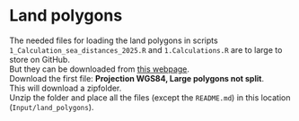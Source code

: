 # Land polygons
The needed files for loading the land polygons in scripts `1_Calculation_sea_distances_2025.R` and `1.Calculations.R` are to large to store on GitHub.  
But they can be downloaded from [this webpage](https://osmdata.openstreetmap.de/data/land-polygons.html).  
Download the first file: **Projection WGS84, Large polygons not split**.  
This will download a zipfolder.  
Unzip the folder and place all the files (except the `README.md`) in this location (`Input/land_polygons`).